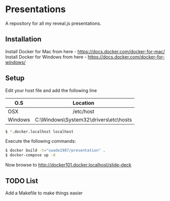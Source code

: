 # Presentations

A repository for all my reveal.js presentations.

## Installation

Install Docker for Mac from here - https://docs.docker.com/docker-for-mac/
Install Docker for Windows from here - https://docs.docker.com/docker-for-windows/

## Setup

Edit your host file and add the following line

| O.S           | Location                                  |
| ------------- |:-----------------------------------------:|
| OSX           | /etc/host                                 |
| Windows       | C:\Windows\System32\drivers\etc\hosts     |

```bash
$ *.docker.localhost localhost
```

Execute the following commands:

```bash
$ docker build -t="swade1987/presentation" .
$ docker-compose up -d
```

Now browse to http://docker101.docker.localhost/slide-deck

## TODO List

Add a Makefile to make things easier